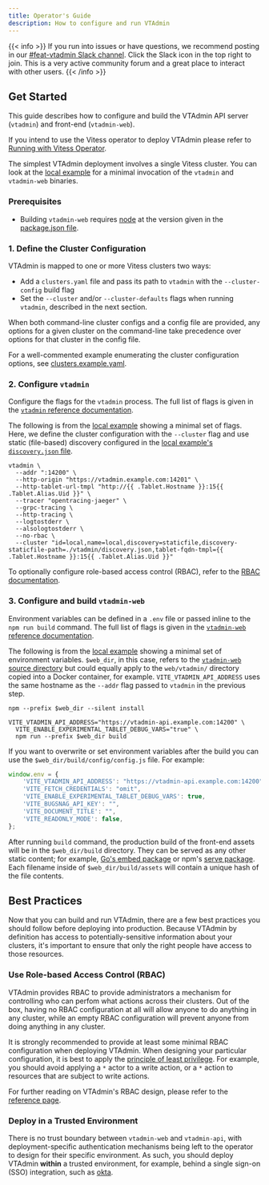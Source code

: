 ```yaml
---
title: Operator's Guide
description: How to configure and run VTAdmin
---
```


{{< info >}}
If you run into issues or have questions, we recommend posting in our [#feat-vtadmin Slack channel](https://vitess.slack.com/archives/C01H307F68J). Click the Slack icon in the top right to join. This is a very active community forum and a great place to interact with other users.
{{< /info >}}

## Get Started

This guide describes how to configure and build the VTAdmin API server (`vtadmin`) and front-end (`vtadmin-web`).

If you intend to use the Vitess operator to deploy VTAdmin please refer to [Running with Vitess Operator](../running_with_vtop).

The simplest VTAdmin deployment involves a single Vitess cluster. You can look
at the [local example][local_example] for a
minimal invocation of the `vtadmin` and `vtadmin-web` binaries.

### Prerequisites

- Building `vtadmin-web` requires [node](https://nodejs.org/en/) at the version given in the [package.json file](https://github.com/vitessio/vitess/blob/main/web/vtadmin/package.json).

### 1. Define the Cluster Configuration

VTAdmin is mapped to one or more Vitess clusters two ways:

- Add a `clusters.yaml` file and pass its path to `vtadmin` with the `--cluster-config` build flag
- Set the `--cluster` and/or `--cluster-defaults` flags when running `vtadmin`, described in the next section.

When both command-line cluster configs and a config file are provided, any options for a given cluster on the command-line take precedence over options for that cluster in the config file. 

For a well-commented example enumerating the cluster configuration options, see [clusters.example.yaml](https://github.com/vitessio/vitess/blob/main/doc/vtadmin/clusters.yaml).


### 2. Configure `vtadmin`

Configure the flags for the `vtadmin` process. The full list of flags is given in the [`vtadmin` reference documentation][vtadmin_flag_ref].

The following is from the [local example][local_example] showing a minimal set of flags. Here, we define the cluster configuration with the `--cluster` flag and use static (file-based) discovery configured in the [local example's `discovery.json` file][discovery_json]. 

```
vtadmin \
  --addr ":14200" \
  --http-origin "https://vtadmin.example.com:14201" \
  --http-tablet-url-tmpl "http://{{ .Tablet.Hostname }}:15{{ .Tablet.Alias.Uid }}" \
  --tracer "opentracing-jaeger" \
  --grpc-tracing \
  --http-tracing \
  --logtostderr \
  --alsologtostderr \
  --no-rbac \
  --cluster "id=local,name=local,discovery=staticfile,discovery-staticfile-path=./vtadmin/discovery.json,tablet-fqdn-tmpl={{ .Tablet.Hostname }}:15{{ .Tablet.Alias.Uid }}" 
```

To optionally configure role-based access control (RBAC), refer to the [RBAC documentation][rbac_docs].

### 3. Configure and build `vtadmin-web`

Environment variables can be defined in a `.env` file or passed inline to the `npm run build` command. The full list of flags is given in the [`vtadmin-web` reference documentation][vtadmin_web_env_ref].

The following is from the [local example][local_example] showing a minimal set of environment variables. `$web_dir`, in this case, refers to the [`vtadmin-web` source directory][vtadmin_web_src] but could equally apply to the `web/vtadmin/` directory copied into a Docker container, for example. `VITE_VTADMIN_API_ADDRESS` uses the same hostname as the `--addr` flag passed to `vtadmin` in the previous step. 

```
npm --prefix $web_dir --silent install

VITE_VTADMIN_API_ADDRESS="https://vtadmin-api.example.com:14200" \
  VITE_ENABLE_EXPERIMENTAL_TABLET_DEBUG_VARS="true" \
  npm run --prefix $web_dir build
```

If you want to overwrite or set environment variables after the build you can use the `$web_dir/build/config/config.js` file. 
For example:

```javascript
window.env = {
    'VITE_VTADMIN_API_ADDRESS': "https://vtadmin-api.example.com:14200",
    'VITE_FETCH_CREDENTIALS': "omit",
    'VITE_ENABLE_EXPERIMENTAL_TABLET_DEBUG_VARS': true,
    'VITE_BUGSNAG_API_KEY': "",
    'VITE_DOCUMENT_TITLE': "",
    'VITE_READONLY_MODE': false,
};
```

After running `build` command, the production build of the front-end assets will be in the `$web_dir/build` directory. They can be served as any other static content; for example, [Go's embed package][go_embed] or npm's [serve package][npm_serve]. Each filename inside of `$web_dir/build/assets` will contain a unique hash of the file contents.

## Best Practices

Now that you can build and run VTAdmin, there are a few best practices you should follow before deploying into production.
Because VTAdmin by definition has access to potentially-sensitive information about your clusters, it's important to ensure that only the right people have access to those resources.

### Use Role-based Access Control (RBAC)

VTAdmin provides RBAC to provide administrators a mechanism for controlling who can perfom what actions across their clusters.
Out of the box, having no RBAC configuration at all will allow anyone to do anything in any cluster, while an empty RBAC configuration will prevent anyone from doing anything in any cluster.

It is strongly recommended to provide at least some minimal RBAC configuration when deploying VTAdmin.
When designing your particular configuration, it is best to apply the [principle of least privilege][principle_of_least_privilege].
For example, you should avoid applying a `*` actor to a write action, or a `*` action to resources that are subject to write actions.

For further reading on VTAdmin's RBAC design, please refer to the [reference page][rbac_docs].

### Deploy in a Trusted Environment

There is no trust boundary between `vtadmin-web` and `vtadmin-api`, with deployment-specific authentication mechanisms being left to the operator to design for their specific environment.
As such, you should deploy VTAdmin **within** a trusted environment, for example, behind a single sign-on (SSO) integration, such as [okta](https://developer.okta.com/docs/guides/sign-into-web-app-redirect/go/main/).

[discovery_json]: https://github.com/vitessio/vitess/blob/main/examples/local/vtadmin/discovery.json
[go_embed]:https://pkg.go.dev/embed
[local_example]: https://github.com/vitessio/vitess/blob/main/examples/local/scripts/vtadmin-up.sh
[npm_serve]: https://www.npmjs.com/package/serve
[principle_of_least_privilege]: https://csrc.nist.gov/glossary/term/least_privilege#:~:text=Definition(s)%3A,needs%20to%20perform%20its%20function.
[rbac_docs]: ../role-based-access-control
[vtadmin_flag_ref]: ../../programs/vtadmin
[vtadmin_web_env_ref]: ../../programs/vtadmin-web
[vtadmin_web_src]: https://github.com/vitessio/vitess/tree/main/web/vtadmin
[web_caching]: https://create-react-app.dev/docs/production-build/#static-file-caching
